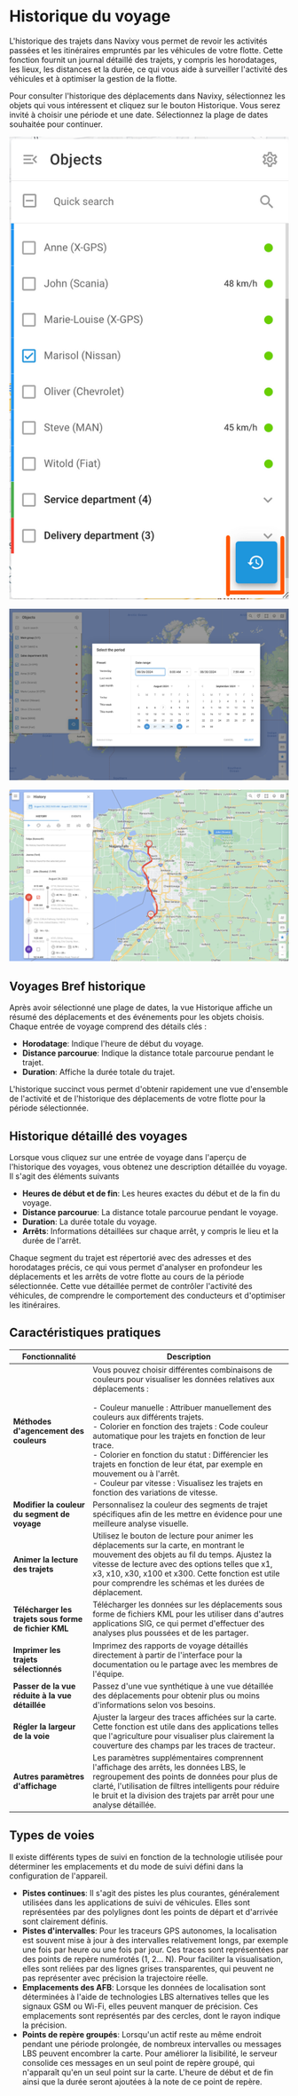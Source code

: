 # Historique du voyage

L'historique des trajets dans Navixy vous permet de revoir les activités passées et les itinéraires empruntés par les véhicules de votre flotte. Cette fonction fournit un journal détaillé des trajets, y compris les horodatages, les lieux, les distances et la durée, ce qui vous aide à surveiller l'activité des véhicules et à optimiser la gestion de la flotte.

Pour consulter l'historique des déplacements dans Navixy, sélectionnez les objets qui vous intéressent et cliquez sur le bouton Historique. Vous serez invité à choisir une période et une date. Sélectionnez la plage de dates souhaitée pour continuer.

![trip history button](attachments/image-20241112-222233.png)

![image-20240807-220924.png](attachments/image-20240807-220924.png)

![image-20240807-223844.png](attachments/image-20240807-223844.png)

## Voyages Bref historique

Après avoir sélectionné une plage de dates, la vue Historique affiche un résumé des déplacements et des événements pour les objets choisis. Chaque entrée de voyage comprend des détails clés :

- **Horodatage**: Indique l'heure de début du voyage.
- **Distance parcourue**: Indique la distance totale parcourue pendant le trajet.
- **Duration**: Affiche la durée totale du trajet.

L'historique succinct vous permet d'obtenir rapidement une vue d'ensemble de l'activité et de l'historique des déplacements de votre flotte pour la période sélectionnée.

## Historique détaillé des voyages

Lorsque vous cliquez sur une entrée de voyage dans l'aperçu de l'historique des voyages, vous obtenez une description détaillée du voyage. Il s'agit des éléments suivants

- **Heures de début et de fin**: Les heures exactes du début et de la fin du voyage.
- **Distance parcourue**: La distance totale parcourue pendant le voyage.
- **Duration**: La durée totale du voyage.
- **Arrêts**: Informations détaillées sur chaque arrêt, y compris le lieu et la durée de l'arrêt.

Chaque segment du trajet est répertorié avec des adresses et des horodatages précis, ce qui vous permet d'analyser en profondeur les déplacements et les arrêts de votre flotte au cours de la période sélectionnée. Cette vue détaillée permet de contrôler l'activité des véhicules, de comprendre le comportement des conducteurs et d'optimiser les itinéraires.

## Caractéristiques pratiques

| Fonctionnalité | Description |
| --- | --- |
| **Méthodes d'agencement des couleurs** | Vous pouvez choisir différentes combinaisons de couleurs pour visualiser les données relatives aux déplacements :<br><br>- Couleur manuelle : Attribuer manuellement des couleurs aux différents trajets.<br>- Colorier en fonction des trajets : Code couleur automatique pour les trajets en fonction de leur trace.<br>- Colorier en fonction du statut : Différencier les trajets en fonction de leur état, par exemple en mouvement ou à l'arrêt.<br>- Couleur par vitesse : Visualisez les trajets en fonction des variations de vitesse. |
| **Modifier la couleur du segment de voyage** | Personnalisez la couleur des segments de trajet spécifiques afin de les mettre en évidence pour une meilleure analyse visuelle. |
| **Animer la lecture des trajets** | Utilisez le bouton de lecture pour animer les déplacements sur la carte, en montrant le mouvement des objets au fil du temps. Ajustez la vitesse de lecture avec des options telles que x1, x3, x10, x30, x100 et x300. Cette fonction est utile pour comprendre les schémas et les durées de déplacement. |
| **Télécharger les trajets sous forme de fichier KML** | Télécharger les données sur les déplacements sous forme de fichiers KML pour les utiliser dans d'autres applications SIG, ce qui permet d'effectuer des analyses plus poussées et de les partager. |
| **Imprimer les trajets sélectionnés** | Imprimez des rapports de voyage détaillés directement à partir de l'interface pour la documentation ou le partage avec les membres de l'équipe. |
| **Passer de la vue réduite à la vue détaillée** | Passez d'une vue synthétique à une vue détaillée des déplacements pour obtenir plus ou moins d'informations selon vos besoins. |
| **Régler la largeur de la voie** | Ajuster la largeur des traces affichées sur la carte. Cette fonction est utile dans des applications telles que l'agriculture pour visualiser plus clairement la couverture des champs par les traces de tracteur. |
| **Autres paramètres d'affichage** | Les paramètres supplémentaires comprennent l'affichage des arrêts, les données LBS, le regroupement des points de données pour plus de clarté, l'utilisation de filtres intelligents pour réduire le bruit et la division des trajets par arrêt pour une analyse détaillée. |

## Types de voies

Il existe différents types de suivi en fonction de la technologie utilisée pour déterminer les emplacements et du mode de suivi défini dans la configuration de l'appareil.

- **Pistes continues**: Il s'agit des pistes les plus courantes, généralement utilisées dans les applications de suivi de véhicules. Elles sont représentées par des polylignes dont les points de départ et d'arrivée sont clairement définis.
- **Pistes d'intervalles**: Pour les traceurs GPS autonomes, la localisation est souvent mise à jour à des intervalles relativement longs, par exemple une fois par heure ou une fois par jour. Ces traces sont représentées par des points de repère numérotés (1, 2... N). Pour faciliter la visualisation, elles sont reliées par des lignes grises transparentes, qui peuvent ne pas représenter avec précision la trajectoire réelle.
- **Emplacements des AFB**: Lorsque les données de localisation sont déterminées à l'aide de technologies LBS alternatives telles que les signaux GSM ou Wi-Fi, elles peuvent manquer de précision. Ces emplacements sont représentés par des cercles, dont le rayon indique la précision.
- **Points de repère groupés**: Lorsqu'un actif reste au même endroit pendant une période prolongée, de nombreux intervalles ou messages LBS peuvent encombrer la carte. Pour améliorer la lisibilité, le serveur consolide ces messages en un seul point de repère groupé, qui n'apparaît qu'en un seul point sur la carte. L'heure de début et de fin ainsi que la durée seront ajoutées à la note de ce point de repère.